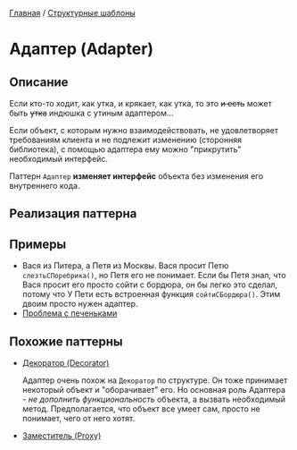[Главная](../..) / [Структурные шаблоны](..)

# Адаптер (Adapter)

## Описание

Если кто-то ходит, как утка, и крякает, как утка, то это ~~и есть~~ может быть ~~утка~~ индюшка с утиным адаптером...

Если объект, с которым нужно взаимодействовать, не удовлетворяет требованиям клиента и не подлежит изменению (сторонняя библиотека), с помощью адаптера ему можно "прикрутить" необходимый интерфейс.

Паттерн `Адаптер` **изменяет интерфейс** объекта без изменения его внутреннего кода.

## Реализация паттерна

## Примеры

* Вася из Питера, а Петя из Москвы. Вася просит Петю ```слезтьСПоребрика()```, но Петя его не понимает. Если бы Петя знал, что Вася просит его просто сойти с бордюра, он бы легко это сделал, потому что У Пети есть встроенная функция ```cойтиСБордюра()```. Этим двоим просто нужен адаптер.
* [Проблема с печеньками](./cookies)

## Похожие паттерны

* [Декоратор (Decorator)](../decorator)

  Адаптер очень похож на `Декоратор` по структуре. Он тоже принимает некоторый объект и "оборачивает" его. Но основная роль Адаптера - *не дополнить функциональность* объекта, а вызвать необходимый метод. Предполагается, что объект все умеет сам, просто не понимает, чего от него хотят.

* [Заместитель (Proxy)](../proxy)






